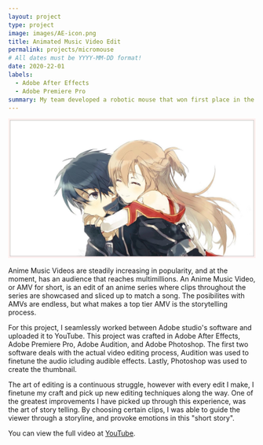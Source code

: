 ```yaml
---
layout: project
type: project
image: images/AE-icon.png
title: Animated Music Video Edit
permalink: projects/micromouse
# All dates must be YYYY-MM-DD format!
date: 2020-22-01
labels:
  - Adobe After Effects
  - Adobe Premiere Pro
summary: My team developed a robotic mouse that won first place in the 2015 UH Micromouse competition.
---
```


<div class="ui small rounded images">
  <img class="ui image" src="../images/sao-thumbnail.jpg">
</div>

Anime Music Videos are steadily increasing in popularity, and at the moment, has an audience that reaches multimillions. An Anime Music Video, or AMV for short, is an edit of an anime series where clips throughout the series are showcased and sliced up to match a song. The posibilites with AMVs are endless, but what makes a top tier AMV is the storytelling process.

For this project, I seamlessly worked between Adobe studio's software and uploaded it to YouTube. This project was crafted in Adobe After Effects, Adobe Premiere Pro, Adobe Audition, and Adobe Photoshop. The first two software deals with the actual video editing process, Audition was used to finetune the audio icluding audible effects. Lastly, Photoshop was used to create the thumbnail.

The art of editing is a continuous struggle, however with every edit I make, I finetune my craft and pick up new editing techniques along the way. One of the greatest improvements I have picked up through this experience, was the art of story telling. By choosing certain clips, I was able to guide the viewer through a storyline, and provoke emotions in this "short story".

You can view the full video at [YouTube](https://youtu.be/sUrCzR5ECbM).



